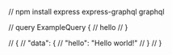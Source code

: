 // npm install express express-graphql graphql

// query ExampleQuery {
//   hello
// }

// {
//   "data": {
//     "hello": "Hello world!"
//   }
// }

